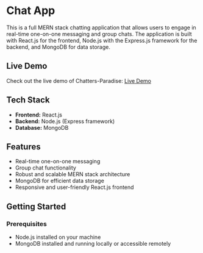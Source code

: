 # Chat App

This is a full MERN stack chatting application that allows users to engage in real-time one-on-one messaging and group chats. The application is built with React.js for the frontend, Node.js with the Express.js framework for the backend, and MongoDB for data storage.

## Live Demo

Check out the live demo of Chatters-Paradise: [Live Demo](https://chatterparadise.herokuapp.com/)

## Tech Stack

- **Frontend:** React.js
- **Backend:** Node.js (Express framework)
- **Database:** MongoDB

## Features

- Real-time one-on-one messaging
- Group chat functionality
- Robust and scalable MERN stack architecture
- MongoDB for efficient data storage
- Responsive and user-friendly React.js frontend

## Getting Started

### Prerequisites

- Node.js installed on your machine
- MongoDB installed and running locally or accessible remotely


